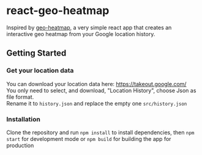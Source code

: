 # react-geo-heatmap
Inspired by [geo-heatmap](https://github.com/luka1199/geo-heatmap), a very simple react app that creates an interactive geo heatmap from your Google location history.
## Getting Started
### Get your location data
You can download  your location data here: https://takeout.google.com/  
You only need to select, and download, "Location History", choose Json as file format.  
Rename it to `history.json` and replace the empty one  `src/history.json`  

### Installation
Clone the repository and run `npm install` to install dependencies, then `npm start`  for development mode or `npm build` for building the app for production
